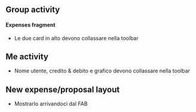## Group activity
#### Expenses fragment

- Le due card in alto devono collassare nella toolbar

## Me activity

- Nome utente, credito & debito e grafico devono collassare nella toolbar

## New expense/proposal layout

- Mostrarlo arrivandoci dal FAB
